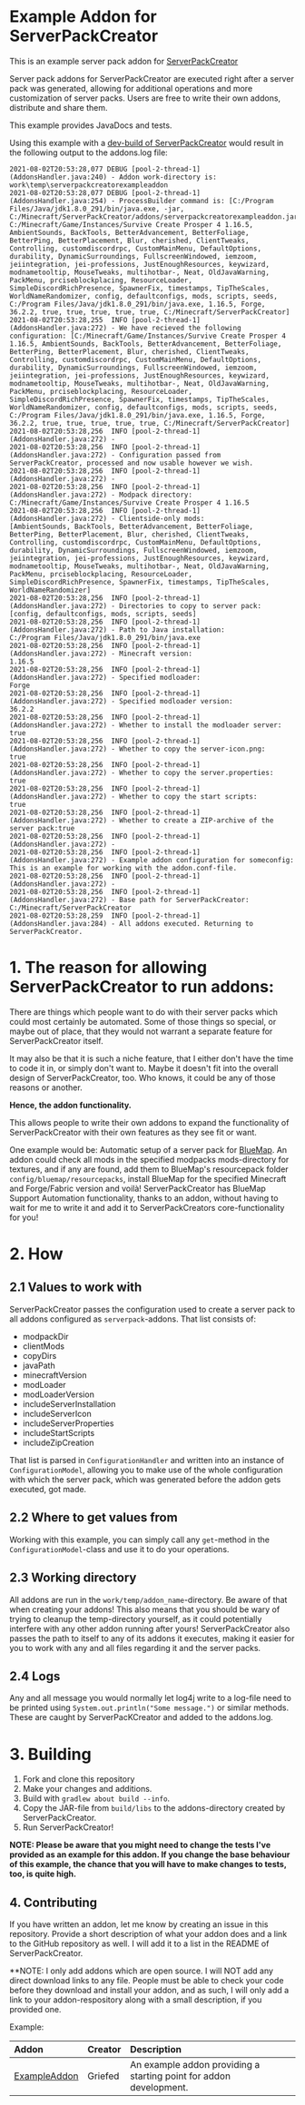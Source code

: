 # Example Addon for ServerPackCreator

This is an example server pack addon for [ServerPackCreator](https://github.com/Griefed/ServerPackCreator)

Server pack addons for ServerPackCreator are executed right after a server pack was generated, allowing for additional
operations and more customization of server packs. Users are free to write their own addons, distribute and share them.

This example provides JavaDocs and tests.

Using this example with a [dev-build of ServerPackCreator](https://git.griefed.de/Griefed/ServerPackCreator/-/pipelines?page=1&scope=all&ref=webservice) would result in the following output to the addons.log file:

```
2021-08-02T20:53:28,077 DEBUG [pool-2-thread-1] (AddonsHandler.java:240) - Addon work-directory is: work\temp\serverpackcreatorexampleaddon
2021-08-02T20:53:28,077 DEBUG [pool-2-thread-1] (AddonsHandler.java:254) - ProcessBuilder command is: [C:/Program Files/Java/jdk1.8.0_291/bin/java.exe, -jar, C:/Minecraft/ServerPackCreator/addons/serverpackcreatorexampleaddon.jar, C:/Minecraft/Game/Instances/Survive Create Prosper 4 1.16.5, AmbientSounds, BackTools, BetterAdvancement, BetterFoliage, BetterPing, BetterPlacement, Blur, cherished, ClientTweaks, Controlling, customdiscordrpc, CustomMainMenu, DefaultOptions, durability, DynamicSurroundings, FullscreenWindowed, iemzoom, jeiintegration, jei-professions, JustEnoughResources, keywizard, modnametooltip, MouseTweaks, multihotbar-, Neat, OldJavaWarning, PackMenu, prciseblockplacing, ResourceLoader, SimpleDiscordRichPresence, SpawnerFix, timestamps, TipTheScales, WorldNameRandomizer, config, defaultconfigs, mods, scripts, seeds, C:/Program Files/Java/jdk1.8.0_291/bin/java.exe, 1.16.5, Forge, 36.2.2, true, true, true, true, true, C:/Minecraft/ServerPackCreator]
2021-08-02T20:53:28,255  INFO [pool-2-thread-1] (AddonsHandler.java:272) - We have recieved the following configuration: [C:/Minecraft/Game/Instances/Survive Create Prosper 4 1.16.5, AmbientSounds, BackTools, BetterAdvancement, BetterFoliage, BetterPing, BetterPlacement, Blur, cherished, ClientTweaks, Controlling, customdiscordrpc, CustomMainMenu, DefaultOptions, durability, DynamicSurroundings, FullscreenWindowed, iemzoom, jeiintegration, jei-professions, JustEnoughResources, keywizard, modnametooltip, MouseTweaks, multihotbar-, Neat, OldJavaWarning, PackMenu, prciseblockplacing, ResourceLoader, SimpleDiscordRichPresence, SpawnerFix, timestamps, TipTheScales, WorldNameRandomizer, config, defaultconfigs, mods, scripts, seeds, C:/Program Files/Java/jdk1.8.0_291/bin/java.exe, 1.16.5, Forge, 36.2.2, true, true, true, true, true, C:/Minecraft/ServerPackCreator]
2021-08-02T20:53:28,256  INFO [pool-2-thread-1] (AddonsHandler.java:272) - 
2021-08-02T20:53:28,256  INFO [pool-2-thread-1] (AddonsHandler.java:272) - Configuration passed from ServerPackCreator, processed and now usable however we wish.
2021-08-02T20:53:28,256  INFO [pool-2-thread-1] (AddonsHandler.java:272) - 
2021-08-02T20:53:28,256  INFO [pool-2-thread-1] (AddonsHandler.java:272) - Modpack directory:                                 C:/Minecraft/Game/Instances/Survive Create Prosper 4 1.16.5
2021-08-02T20:53:28,256  INFO [pool-2-thread-1] (AddonsHandler.java:272) - Clientside-only mods:                              [AmbientSounds, BackTools, BetterAdvancement, BetterFoliage, BetterPing, BetterPlacement, Blur, cherished, ClientTweaks, Controlling, customdiscordrpc, CustomMainMenu, DefaultOptions, durability, DynamicSurroundings, FullscreenWindowed, iemzoom, jeiintegration, jei-professions, JustEnoughResources, keywizard, modnametooltip, MouseTweaks, multihotbar-, Neat, OldJavaWarning, PackMenu, prciseblockplacing, ResourceLoader, SimpleDiscordRichPresence, SpawnerFix, timestamps, TipTheScales, WorldNameRandomizer]
2021-08-02T20:53:28,256  INFO [pool-2-thread-1] (AddonsHandler.java:272) - Directories to copy to server pack:                [config, defaultconfigs, mods, scripts, seeds]
2021-08-02T20:53:28,256  INFO [pool-2-thread-1] (AddonsHandler.java:272) - Path to Java installation:                         C:/Program Files/Java/jdk1.8.0_291/bin/java.exe
2021-08-02T20:53:28,256  INFO [pool-2-thread-1] (AddonsHandler.java:272) - Minecraft version:                                 1.16.5
2021-08-02T20:53:28,256  INFO [pool-2-thread-1] (AddonsHandler.java:272) - Specified modloader:                               Forge
2021-08-02T20:53:28,256  INFO [pool-2-thread-1] (AddonsHandler.java:272) - Specified modloader version:                       36.2.2
2021-08-02T20:53:28,256  INFO [pool-2-thread-1] (AddonsHandler.java:272) - Whether to install the modloader server:           true
2021-08-02T20:53:28,256  INFO [pool-2-thread-1] (AddonsHandler.java:272) - Whether to copy the server-icon.png:               true
2021-08-02T20:53:28,256  INFO [pool-2-thread-1] (AddonsHandler.java:272) - Whether to copy the server.properties:             true
2021-08-02T20:53:28,256  INFO [pool-2-thread-1] (AddonsHandler.java:272) - Whether to copy the start scripts:                 true
2021-08-02T20:53:28,256  INFO [pool-2-thread-1] (AddonsHandler.java:272) - Whether to create a ZIP-archive of the server pack:true
2021-08-02T20:53:28,256  INFO [pool-2-thread-1] (AddonsHandler.java:272) - 
2021-08-02T20:53:28,256  INFO [pool-2-thread-1] (AddonsHandler.java:272) - Example addon configuration for someconfig:        This is an example for working with the addon.conf-file.
2021-08-02T20:53:28,256  INFO [pool-2-thread-1] (AddonsHandler.java:272) - 
2021-08-02T20:53:28,256  INFO [pool-2-thread-1] (AddonsHandler.java:272) - Base path for ServerPackCreator:                   C:/Minecraft/ServerPackCreator
2021-08-02T20:53:28,259  INFO [pool-2-thread-1] (AddonsHandler.java:284) - All addons executed. Returning to ServerPackCreator.
```

# 1. The reason for allowing ServerPackCreator to run addons:

There are things which people want to do with their server packs which could most certainly be automated. Some of those
things so special, or maybe out of place, that they would not warrant a separate feature for ServerPackCreator itself.

It may also be that it is such a niche feature, that I either don't have the time to code it in, or simply don't want to.
Maybe it doesn't fit into the overall design of ServerPackCreator, too. Who knows, it could be any of those reasons or another.

**Hence, the addon functionality.**

This allows people to write their own addons to expand the functionality of ServerPackCreator with their own features as
they see fit or want.

One example would be: Automatic setup of a server pack for [BlueMap](https://www.curseforge.com/minecraft/mc-mods/bluemap).
An addon could check all mods in the specified modpacks mods-directory for textures, and if any are found, add them to
BlueMap's resourcepack folder `config/bluemap/resourcepacks`, install BlueMap for the specified Minecraft and Forge/Fabric
version and voilà! ServerPackCreator has BlueMap Support Automation functionality, thanks to an addon, without having to wait
for me to write it and add it to ServerPackCreators core-functionality for you!

# 2. How

## 2.1 Values to work with

ServerPackCreator passes the configuration used to create a server pack to all addons configured as `serverpack`-addons.
That list consists of:
* modpackDir
* clientMods
* copyDirs
* javaPath
* minecraftVersion
* modLoader
* modLoaderVersion
* includeServerInstallation
* includeServerIcon
* includeServerProperties
* includeStartScripts
* includeZipCreation

That list is parsed in `ConfigurationHandler` and written into an instance of `ConfigurationModel`, allowing you to make use
of the whole configuration with which the server pack, which was generated before the addon gets executed, got made.

## 2.2 Where to get values from

Working with this example, you can simply call any `get`-method in the `ConfigurationModel`-class and use it to do your
operations.

## 2.3 Working directory

All addons are run in the <code>work/temp/addon_name</code>-directory. Be aware of that when creating your addons! This also means
that you should be wary of trying to cleanup the temp-directory yourself, as it could potentially interfere with any other
addon running after yours! 
ServerPackCreator also passes the path to itself to any of its addons it executes, making it easier for you to work with
any and all files regarding it and the server packs.

## 2.4 Logs

Any and all message you would normally let log4j write to a log-file need to be printed using `System.out.println("Some message.")`
or similar methods. These are caught by ServerPacKCreator and added to the addons.log.

# 3. Building

1. Fork and clone this repository
2. Make your changes and additions.
3. Build with `gradlew about build --info`.
4. Copy the JAR-file from `build/libs` to the addons-directory created by ServerPackCreator.
5. Run ServerPackCreator!

**NOTE: Please be aware that you might need to change the tests I've provided as an example for this addon. If you change the
base behaviour of this example, the chance that you will have to make changes to tests, too, is quite high.**

## 4. Contributing

If you have written an addon, let me know by creating an issue in this repository. Provide a short description of what your
addon does and a link to the GitHub repository as well. I will add it to a list in the README of ServerPackCreator.

**NOTE: I only add addons which are open source. I will NOT add any direct download links to any file. People must be able
to check your code before they download and install your addon, and as such, I will only add a link to your addon-respository
along with a small description, if you provided one.

Example:

| Addon | Creator | Description |
| :---- | :------ | :---------- |
| [ExampleAddon](https://github.com/Griefed/ServerPackCreatorExampleAddon) | Griefed | An example addon providing a starting point for addon development. |